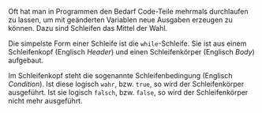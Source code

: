 Oft hat man in Programmen den Bedarf Code-Teile mehrmals durchlaufen zu lassen, um mit geänderten Variablen neue Ausgaben erzeugen zu können. Dazu sind Schleifen das Mittel der Wahl.

Die simpelste Form einer Schleife ist die `while`-Schleife. Sie ist aus einem Schleifenkopf (Englisch *Header*) und einen Schleifenkörper (Englisch *Body*) aufgebaut.

Im Schleifenkopf steht die sogenannte Schleifenbedingung (Englisch *Condition*). Ist diese logisch `wahr`, bzw. `true`, so wird der Schleifenkörper ausgeführt. Ist sie logisch `falsch`, bzw. `false`, so wird der Schleifenkörper nicht mehr ausgeführt.